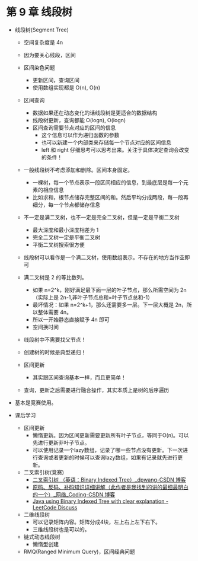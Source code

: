 # 第 9 章 线段树

- 线段树(Segment Tree)

  - 空间复杂度是 4n

  - 因为要关心线段，区间
  - 区间染色问题
    - 更新区间，查询区间
    - 使用数组实现都是 O(n), O(n)
  - 区间查询
    - 数据如果还在动态变化的话线段树是更适合的数据结构
    - 线段树更新，查询都能 O(logn), O(logn)
    - 区间查询需要节点对应的区间的信息
      - 这个信息可以作为递归函数的参数
      - 也可以新建一个内部类来存储每一个节点对应的区间信息
      - left 和 right 仔细思考可以思考出来。关注于具体决定查询会改变的条件！
  - 一般线段树不考虑添加和删除。区间本身固定。
    - 一棵树，每一个节点表示一段区间相应的信息，到最底层是每一个元素的相应信息
    - 比如求和，根节点储存完整区间的和。然后平均分成两段，每一段再细分，每一个节点都储存信息
  - 不一定是满二叉树，也不一定是完全二叉树，但是一定是平衡二叉树
    - 最大深度和最小深度相差为 1
    - 完全二叉树一定是平衡二叉树
    - 平衡二叉树搜索很方便
  - 线段树可以看作是一个满二叉树，使用数组表示。不存在的地方当作空即可
  - 满二叉树是 2 的等比数列。
    - 如果 n=2^k，刚好满足最下面一层的叶子节点，那么所需空间为 2n（实际上是 2n-1,非叶子节点总和=叶子节点总和-1）
    - 最坏情况：如果 n=2^k+1，那么还需要多一层。下一层大概是 2n，所以整体需要 4n。
    - 所以一开始静态直接赋予 4n 即可
    - 空间换时间
  - 线段树中不需要找父节点！
  - 创建树的时候是典型递归！
  - 区间更新
    - 其实跟区间查询基本一样，而且更简单！
  - 查询，更新之后需要进行融合操作，其实本质上是树的后序遍历

- 基本是竞赛使用。

- 课后学习
  - 区间更新
    - 懒惰更新。因为区间更新需要更新所有叶子节点，等同于O(n)。可以先进行更新非叶子节点。
    - 可以使用记录一个lazy数组，记录了哪一些节点没有更新。下一次进行查询或者更新的时候可以查询lazy数组，如果有记录就先进行更新。
  - 二叉索引树(竞赛)
    - [二叉索引树 （英语：Binary Indexed Tree）\_dpwang-CSDN 博客](https://blog.csdn.net/dpengwang/article/details/100838147)
    - [原码、反码、补码知识详细讲解（此作者是我找到的讲的最细最明白的一个）\_网络\_Coding-CSDN 博客](https://blog.csdn.net/zl10086111/article/details/80907428)
    - [Java using Binary Indexed Tree with clear explanation - LeetCode Discuss](https://leetcode.com/problems/range-sum-query-mutable/discuss/75753/Java-using-Binary-Indexed-Tree-with-clear-explanation)
  - 二维线段树
    - 可以记录矩阵内容。矩阵分成4块，左上右上左下右下。
    - 三维线段树也是可以的。
  - 链式动态线段树
    - 懒惰型创建
  - RMQ(Ranged Minimum Query)，区间经典问题
